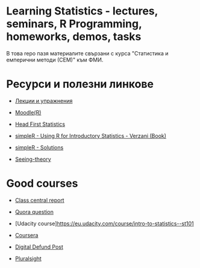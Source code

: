 # Learning Statistics - lectures, seminars, R Programming, homeworks, demos, tasks
В това repo пазя материалите свързани с курса "Статистика и емперични методи (СЕМ)" към ФМИ.

# Ресурси и полезни линкове
- [Лекции и упражнения](http://www.fmi.uni-sofia.bg/lecturers/vois/dgrigorova?searchterm=%D0%94%D0%B5%D0%BD%D0%B8%D1%86%D0%B0+%D0%B3%D1%80%D0%B8%D0%B3%D0%BE%D1%80%D0%BE%D0%B2%D0%B0)
- [Moodle(R)](https://learn.fmi.uni-sofia.bg/course/view.php?id=2677)
- [Head First Statistics](http://www.headfirstlabs.com/books/hfstats/)
- [simpleR - Using R for Introductory Statistics - Verzani (Book)](https://cran.r-project.org/doc/contrib/Verzani-SimpleR.pdf)
- [simpleR - Solutions](https://github.com/buruzaemon/simpleR)

- [Seeing-theory](http://students.brown.edu/seeing-theory/)

# Good courses
- [Class central report](https://www.class-central.com/report/best-statistics-probability-courses-data-science/)

- [Quora question](https://www.quora.com/Are-there-any-good-entry-level-online-courses-on-statistics)
- [Udacity course]https://eu.udacity.com/course/intro-to-statistics--st101

- [Coursera](https://www.coursera.org/browse/data-science/probability-and-statistics?languages=en)

- [Digital Defund Post](https://digitaldefynd.com/best-probability-statistics-courses-classes-training-certification/)

- [Pluralsight](https://www.pluralsight.com/courses/statistics-foundations-probability-distributions)